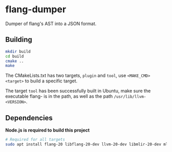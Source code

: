 # flang-dumper

Dumper of flang's AST into a JSON format.

## Building

```sh
mkdir build
cd build
cmake ..
make
```

The CMakeLists.txt has two targets, `plugin` and `tool`, use `<MAKE_CMD> <target>` to build a specific target.

The target `tool` has been successfully built in Ubuntu, make sure the executable flang-<VERSION> is in the path, as well as the path `/usr/lib/llvm-<VERSION>`.

## Dependencies

**Node.js is required to build this project**

```sh
# Required for all targets
sudo apt install flang-20 libflang-20-dev llvm-20-dev libmlir-20-dev mlir-20-tools
```
